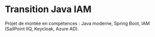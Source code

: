 # Transition Java IAM

Projet de montée en compétences : Java moderne, Spring Boot, IAM (SailPoint IIQ, Keycloak, Azure AD).
